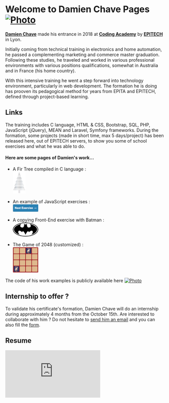 # Welcome to Damien Chave Pages <a href="https://github.com/Damien-Chave" target="_blank"><img src="User.ico" alt="Photo" width="30px"/></a>

**[Damien Chave](https://damien-chave.github.io/Home/CV%20Damien%20Chave.pdf)** made his entrance in 2018 at **[Coding Academy](http://www.coding-academy.fr/la-formation)** by **[EPITECH](http://www.epitech.eu/coding-academy.aspx)** in Lyon.

Initially coming from technical training in electronics and home automation, he passed a complementing marketing and commerce master graduation. Following these studies, he traveled and worked in various professional environments with various positions qualifications, somewhat in Australia and in France (his home country).

With this intensive training he went a step forward into technology environment, particularly in web development. The formation he is doing has prooven its pedagogical method for years from EPITA and EPITECH, defined through project-based learning. 


## Links

The training includes C language, HTML & CSS, Bootstrap, SQL, PHP, JavaScript (jQuery), MEAN and Laravel, Symfony frameworks. During the formation, some projects (made in short time, max 5 days/project) has been released here, out of EPITECH servers, to show you some of school exercises and what he was able to do.

#### Here are some pages of Damien's work...

- A Fir Tree compiled in C language :
<br><a href="https://damien-chave.github.io/Fir_tree_CA-Epitech" target="_blank"><img src="tree-bnw.png" width="40px" /></a>

- An example of JavaScript exercises :
<br><a href="https://damien-chave.github.io/JavaScript_exercises" target="_blank"><img src="JS-exercises.png" width="80px" /></a>

- A copying Front-End exercise with Batman :
<br><a href="https://damien-chave.github.io/materialize_Batman_exercise" target="_blank"><img src="batman.png" width="80px" /></a>

- The Game of 2048 (customized) :
<br><a href="https://damien-chave.github.io/2048_CA-Epitech" target="_blank"><img src="Gameof2048.png" width="80px" /></a>

The code of his work examples is publicly available here <a href="https://github.com/Damien-Chave" target="_blank"><img src="User.ico" alt="Photo" width="30px"/></a>

## Internship to offer ?

To validate his certificate's formation, Damien Chave will do an internship during approximately 4 months from the October 15th. 
Are interested to collaborate with him ?
Do not hesitate to [send him an email](mailto:damien.chave.pro@gmail.com) and you can also fill the [form](https://docs.google.com/forms/d/e/1FAIpQLSe5XfgPAcuN6r-FDk90TFcjHp_HXorV7jOqLE_VWCqWw3SCug/viewform?usp=sf_link).


## Resume

<a href="https://damien-chave.github.io/Home/CV%20Damien%20Chave.pdf" target="_blank">![CV Damien Chave](https://damien-chave.github.io/Home/CV%20Damien%20Chave.pdf)</a>
